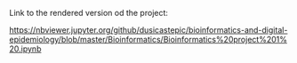 Link to the rendered version od the project:


https://nbviewer.jupyter.org/github/dusicastepic/bioinformatics-and-digital-epidemiology/blob/master/Bioinformatics/Bioinformatics%20project%201%20.ipynb

